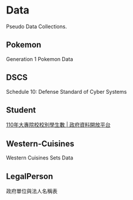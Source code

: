# Data
Pseudo Data Collections.

## Pokemon

Generation 1 Pokemon Data

## DSCS

Schedule 10: Defense Standard of Cyber Systems

## Student

[110年大專院校校別學生數 | 政府資料開放平台](https://data.gov.tw/dataset/6231)

## Western-Cuisines

Western Cuisines Sets Data

## LegalPerson

政府單位與法人名稱表